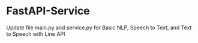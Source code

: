 # FastAPI-Service
Update file main.py and service.py for Basic NLP, Speech to Text, and Text to Speech with Line API
